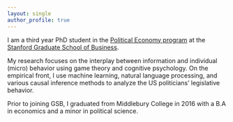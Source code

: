 ```yaml
---
layout: single
author_profile: true
---
```


I am a third year PhD student in the [Political Economy program](https://www.gsb.stanford.edu/programs/phd/fields/political-economics) at the [Stanford Graduate School of Business](https://www.gsb.stanford.edu/).

My research focuses on the interplay between information and individual (micro) behavior using game theory and cognitive psychology. On the empirical front, I use machine learning, natural language processing, and various causal inference methods to analyze the US politicians’ legislative behavior.  

Prior to joining GSB, I graduated from Middlebury College in 2016 with a B.A in economics and a minor in political science.  
